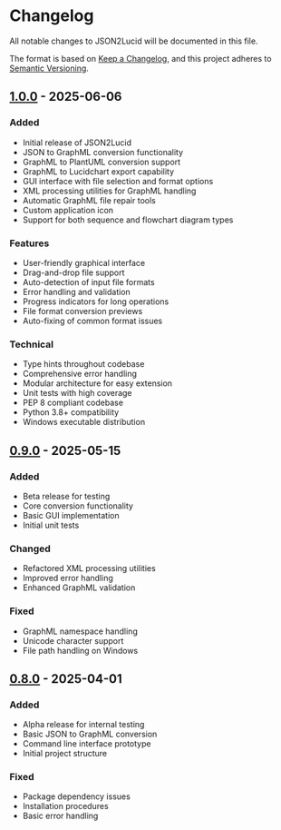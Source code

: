 # Changelog

All notable changes to JSON2Lucid will be documented in this file.

The format is based on [Keep a Changelog](https://keepachangelog.com/en/1.0.0/),
and this project adheres to [Semantic Versioning](https://semver.org/spec/v2.0.0.html).

## [1.0.0] - 2025-06-06

### Added
- Initial release of JSON2Lucid
- JSON to GraphML conversion functionality
- GraphML to PlantUML conversion support
- GraphML to Lucidchart export capability
- GUI interface with file selection and format options
- XML processing utilities for GraphML handling
- Automatic GraphML file repair tools
- Custom application icon
- Support for both sequence and flowchart diagram types

### Features
- User-friendly graphical interface
- Drag-and-drop file support
- Auto-detection of input file formats
- Error handling and validation
- Progress indicators for long operations
- File format conversion previews
- Auto-fixing of common format issues

### Technical
- Type hints throughout codebase
- Comprehensive error handling
- Modular architecture for easy extension
- Unit tests with high coverage
- PEP 8 compliant codebase
- Python 3.8+ compatibility
- Windows executable distribution

## [0.9.0] - 2025-05-15

### Added
- Beta release for testing
- Core conversion functionality
- Basic GUI implementation
- Initial unit tests

### Changed
- Refactored XML processing utilities
- Improved error handling
- Enhanced GraphML validation

### Fixed
- GraphML namespace handling
- Unicode character support
- File path handling on Windows

## [0.8.0] - 2025-04-01

### Added
- Alpha release for internal testing
- Basic JSON to GraphML conversion
- Command line interface prototype
- Initial project structure

### Fixed
- Package dependency issues
- Installation procedures
- Basic error handling

[1.0.0]: https://github.com/yourusername/json2lucid/releases/tag/v1.0.0
[0.9.0]: https://github.com/yourusername/json2lucid/releases/tag/v0.9.0
[0.8.0]: https://github.com/yourusername/json2lucid/releases/tag/v0.8.0